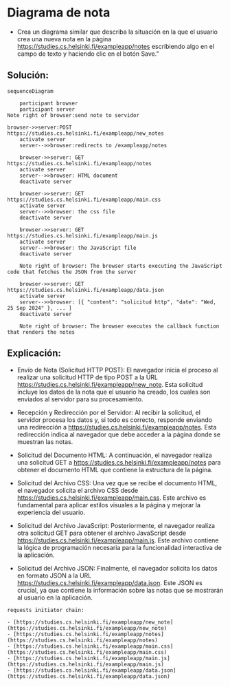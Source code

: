# Diagrama de nota
* Crea un diagrama similar que describa la situación en la que el usuario crea una nueva nota en la página https://studies.cs.helsinki.fi/exampleapp/notes escribiendo algo en el campo de texto y haciendo clic en el botón Save."


## Solución:

```mermaid
sequenceDiagram

    participant browser
    participant server
Note right of browser:send note to servidor

browser->>server:POST https://studies.cs.helsinki.fi/exampleapp/new_notes
    activate server
    server-->>browser:redirects to /exampleapp/notes

    browser->>server: GET https://studies.cs.helsinki.fi/exampleapp/notes
    activate server
    server-->>browser: HTML document
    deactivate server

    browser->>server: GET https://studies.cs.helsinki.fi/exampleapp/main.css
    activate server
    server-->>browser: the css file
    deactivate server

    browser->>server: GET https://studies.cs.helsinki.fi/exampleapp/main.js
    activate server
    server-->>browser: the JavaScript file
    deactivate server

    Note right of browser: The browser starts executing the JavaScript code that fetches the JSON from the server

    browser->>server: GET https://studies.cs.helsinki.fi/exampleapp/data.json
    activate server
    server-->>browser: [{ "content": "solicitud http", "date": "Wed, 25 Sep 2024" }, ... ]
    deactivate server

    Note right of browser: The browser executes the callback function that renders the notes

```

## Explicación:

* Envío de Nota (Solicitud HTTP POST):
El navegador inicia el proceso al realizar una solicitud HTTP de tipo POST a la URL https://studies.cs.helsinki.fi/exampleapp/new_note. Esta solicitud incluye los datos de la nota que el usuario ha creado, los cuales son enviados al servidor para su procesamiento.

* Recepción y Redirección por el Servidor:
Al recibir la solicitud, el servidor procesa los datos y, si todo es correcto, responde enviando una redirección a https://studies.cs.helsinki.fi/exampleapp/notes. Esta redirección indica al navegador que debe acceder a la página donde se muestran las notas.

* Solicitud del Documento HTML:
A continuación, el navegador realiza una solicitud GET a https://studies.cs.helsinki.fi/exampleapp/notes para obtener el documento HTML que contiene la estructura de la página.

* Solicitud del Archivo CSS:
Una vez que se recibe el documento HTML, el navegador solicita el archivo CSS desde https://studies.cs.helsinki.fi/exampleapp/main.css. Este archivo es fundamental para aplicar estilos visuales a la página y mejorar la experiencia del usuario.

* Solicitud del Archivo JavaScript:
Posteriormente, el navegador realiza otra solicitud GET para obtener el archivo JavaScript desde https://studies.cs.helsinki.fi/exampleapp/main.js. Este archivo contiene la lógica de programación necesaria para la funcionalidad interactiva de la aplicación.

* Solicitud del Archivo JSON:
Finalmente, el navegador solicita los datos en formato JSON a la URL https://studies.cs.helsinki.fi/exampleapp/data.json. Este JSON es crucial, ya que contiene la información sobre las notas que se mostrarán al usuario en la aplicación.
```
requests initiator chain:

- [https://studies.cs.helsinki.fi/exampleapp/new_note](https://studies.cs.helsinki.fi/exampleapp/new_note)
- [https://studies.cs.helsinki.fi/exampleapp/notes](https://studies.cs.helsinki.fi/exampleapp/notes)
- [https://studies.cs.helsinki.fi/exampleapp/main.css](https://studies.cs.helsinki.fi/exampleapp/main.css)
- [https://studies.cs.helsinki.fi/exampleapp/main.js](https://studies.cs.helsinki.fi/exampleapp/main.js)
- [https://studies.cs.helsinki.fi/exampleapp/data.json](https://studies.cs.helsinki.fi/exampleapp/data.json)
```
